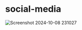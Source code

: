 # social-media
![Screenshot 2024-10-08 231027](https://github.com/user-attachments/assets/b2e963e1-4fa6-483b-adfa-101c537731f9)

